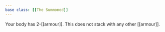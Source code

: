 ```yaml
---
base class: [[The Summoned]]
---
```

 Your body has 2-[[armour]]. This does not stack with any other [[armour]].